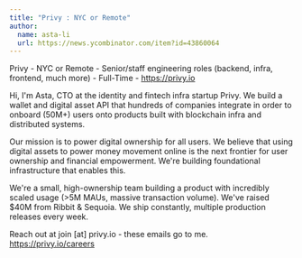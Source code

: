 ```yaml
---
title: "Privy : NYC or Remote"
author:
  name: asta-li
  url: https://news.ycombinator.com/item?id=43860064
---
```

Privy - NYC or Remote - Senior&#x2F;staff engineering roles (backend, infra, frontend, much more) - Full-Time - <a href="https:&#x2F;&#x2F;privy.io" rel="nofollow">https:&#x2F;&#x2F;privy.io</a>

Hi, I&#x27;m Asta, CTO at the identity and fintech infra startup Privy. We build a wallet and digital asset API that hundreds of companies integrate in order to onboard (50M+) users onto products built with blockchain infra and distributed systems.

Our mission is to power digital ownership for all users. We believe that using digital assets to power money movement online is the next frontier for user ownership and financial empowerment. We&#x27;re building foundational infrastructure that enables this.

We&#x27;re a small, high-ownership team building a product with incredibly scaled usage (&gt;5M MAUs, massive transaction volume). We&#x27;ve raised $40M from Ribbit &amp; Sequoia. We ship constantly, multiple production releases every week.

Reach out at join [at] privy.io - these emails go to me. <a href="https:&#x2F;&#x2F;privy.io&#x2F;careers" rel="nofollow">https:&#x2F;&#x2F;privy.io&#x2F;careers</a>
<JobApplication />
